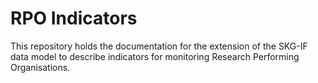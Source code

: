 # RPO Indicators

This repository holds the documentation for the extension of the SKG-IF data model to describe indicators for monitoring Research Performing Organisations. 

